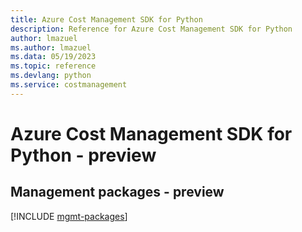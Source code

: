 ```yaml
---
title: Azure Cost Management SDK for Python
description: Reference for Azure Cost Management SDK for Python
author: lmazuel
ms.author: lmazuel
ms.data: 05/19/2023
ms.topic: reference
ms.devlang: python
ms.service: costmanagement
---
```

# Azure Cost Management SDK for Python - preview

## Management packages - preview
[!INCLUDE [mgmt-packages](cost-management-mgmt-index.md)]